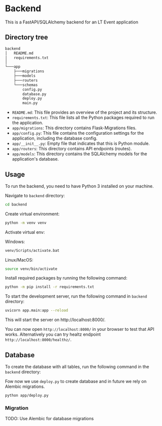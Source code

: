 # Backend

This is a FastAPI/SQLAlchemy backend for an LT Event application

## Directory tree

```bash
backend
│   README.md
│   requirements.txt
│
└───app
    ├───migrations
    ├───models
    ├───routers
    └───schemas
        config.py
        database.py
        deploy.py
        main.py
```

- `README.md`: This file provides an overview of the project and its structure.
- `requirements.txt`: This file lists all the Python packages required to run the application.
- `app/migrations`: This directory contains Flask-Migrations files.
- `app/config.py`: This file contains the configuration settings for the application, including the database config.
- `app/__init__.py`: Empty file that indicates that this is Python module.
- `app/routers`: This directory contains API endpoints (routes).
- `app/models`: This directory contains the SQLAlchemy models for the application's database.

## Usage

To run the backend, you need to have Python 3 installed on your machine.

Navigate to `backend` directory:

```bash
cd backend
```

Create virtual environment:

```bash
python -m venv venv
```

Activate virtual env:

Windows:

```bash
venv/Scripts/activate.bat
```

Linux/MacOS:

```bash
source venv/bin/activate
```

Install required packages by running the following command:

```bash
python -m pip install -r requirements.txt
```

To start the development server, run the following command in `backend` directory:

```bash
uvicorn app.main:app --reload
```

This will start the server on http://localhost:8000/.

You can now open `http://localhost:8000/` in your browser to test that API works. Alternatively you can try healtz endpoint `http://localhost:8000/healthz/`.

## Database

To create the database with all tables, run the following command in the `backend` directory:

Fow now we use `deploy.py` to create database and in future we rely on Alembic migrations.

```bash
python app/deploy.py
```

### Migration

TODO: Use Alembic for database migrations
